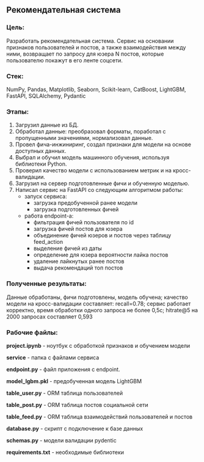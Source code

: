## Рекомендательная система
### Цель:
Разработать рекомендательная система. Сервис на основании признаков пользователей и постов, а также взаимодействия между ними, возвращает по запросу для юзера N постов, которые пользователю покажут в его ленте соцсети.

### Стек:
NumPy, Pandas, Matplotlib, Seaborn, Scikit-learn, CatBoost, LightGBM, FastAPI, SQLAlchemy, Pydantic

### Этапы:
1. Загрузил данные из БД.
2. Обработал данные: преобразовал форматы, поработал с пропущенными значениями, нормализовал данные.
3. Провел фича-инжиниринг, создал признаки для модели на основе доступных данных.
4. Выбрал и обучил модель машинного обучения, используя библиотеки Python.
5. Проверил качество модели с использованием метрик и на кросс-валидации.
6. Загрузил на сервер подготовленные фичи и обученную моделью.
7. Написал сервис на FastAPI со следующим алгоритмом работы:
    - запуск сервиса:
        * загрузка предобученной ранее модели
        * загрузка подготовленных фичей
    - работа endpoint-а:
        * фильтрация фичей пользователя по id
        * загрузка фичей постов для юзера
        * объединение фичей юзеров и постов через таблицу feed_action
        * выделение фичей из даты
        * определение для юзера вероятности лайка постов
        * удаление лайкнутых ранее постов
        * выдача рекомендаций топ постов

### Полученные результаты:
Данные обработаны, фичи подготовлены, модель обучена; качество модели на кросс-валидации составляет: recall=0.78; сервис работает корректно, время обработки одного запроса не более 0,5с; hitrate@5 на 2000 запросах составляет 0,593

### Рабочие файлы:
**project.ipynb** - ноутбук с обработкой признаков и обучением модели

**service** -  папка с файлами сервиса

**endpoint.py** - файл приложения с endpoint.

**model_lgbm.pkl** - предобученная модель LightGBM

**table_user.py** - ORM таблица пользователей

**table_post.py** - ORM таблица постов социальной сети

**table_feed.py** - ORM таблица взаимодействий пользователей и постов

**database.py** - скрипт с подключение к базе данных

**schemas.py** - модели валидации pydentic

**requirements.txt** - необходимые библиотеки